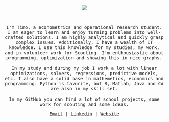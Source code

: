 </br></br>
<p align="center">
<img src="https://img.icons8.com/color/26/000000/github-2.png"/>
</p>

 </br>
<p align="center">
<samp>
I'm Timo, a econometrics and operational research student. I am eager to learn and enjoy turning problems into well-crafted solutions. I am highly analytical and quickly grasp complex issues. Additionally, I have a wealth of IT knowledge. I use this knowledge for my studies, my work, and in volunteer work for Scouting. I'm enthousiastic about programming, optimization and showing this in nice graphs.
</samp>
</br></br>
<samp>
In my study and during my job I work a lot with linear optimizations, solvers, regressions, predictive models, etc. I also have a solid base in mathemetics, economics and programming. Python is favorite, but R, Matlab, Java and C# are also in my skill set.
</samp>
</br></br>
<samp>
In my GitHub you can find a lot of school projects, some work for scouting and some ideas.
</samp>
</p>
<samp>
<p align="center">
<a href="mailto:srebbalk@gmail.com">Email</a> | <a href="https://www.linkedin.com/in/timo-klabbers/">Linkedin</a> | <a href="https://timoklabbers.nl">Website</a>
</p>
